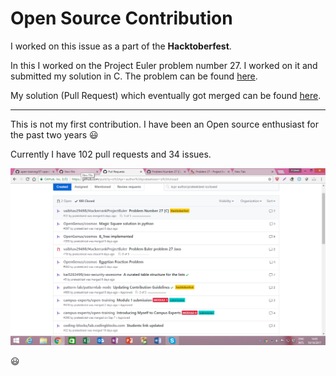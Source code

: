 # Open Source Contribution

I worked on this issue as a part of the **Hacktoberfest**.

In this I worked on the Project Euler problem number 27. I worked on it and submitted my solution in C. 
The problem can be found [here](https://projecteuler.net/problem=27).

My solution (Pull Request) which eventually got merged can be found [here](https://github.com/vaibhav29498/HackerrankProjectEuler/pull/22).


-------------------------------------------------


This is not my first contribution. I have been an Open source enthusiast for the past two years :smiley:

Currently I have 102 pull requests and 34 issues.

![](https://raw.githubusercontent.com/prateekiiest/photorama/gh-pages/Screenshot%202017-10-10%2014.05.13.png)

:smiley:

